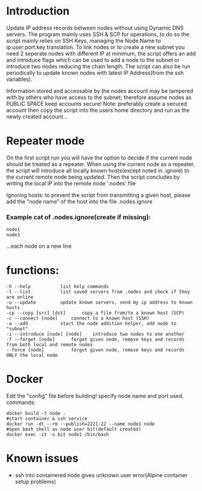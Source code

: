 # Introduction

Update IP address records between nodes without using Dynamic DNS servers. The program mainly uses SSH & SCP for operations, to do so the script mainly relies on SSH Keys, managing the Node Name to ip:user:port:key translation. To link nodes or to create a new subnet you need 2 seperate nodes with different IP at minimum, the script offers an add and introduce flags which can be used to add a node to the subnet or introduce two nodes reducing the chain length. The script can also be run periodically to update known nodes with latest IP Address(from the ssh variables).

Information stored and accessable by the nodes account may be tampered with by others who have access to the subnet; therefore assume nodes as PUBLIC SPACE keep accounts secure!
Note: preferably create a secured account then copy the script into the users home directory and run as the newly created account...

# Repeater mode
On the first script run you will have the option to decide if the current node should be treated as a repeater. When using the current node as a repeater, the script will introduce all locally known hosts(except noted in .ignore) to the current remote node being updated. Then the script concludes by writing the local IP into the remote node '.nodes' file

Ignoring hosts: to prevent the script from transmitting a given host, please add the "node name" of the host into the file .nodes.ignore
### Example cat of .nodes.ignore(create if missing):

	node1
	node3

...each node on a new line

# functions:
	-h --help			list help commands
	-l --list			list saved servers from .nodes and check if they are online
	-u --update			update known servers, send my ip address to known hosts
	-cp --copy [src] [dst]		copy a file from/to a known host (SCP)
	-c --connect [node]		connect to a known host (SSH)
	-a --add			start the node addition helper, add node to "subnet"
	-i --introduce [node] [node]	introduce two nodes to one another
	-f --forget [node]		forget given node, remove keys and records from both local and remote nodes
	--force [node]			forget given node, remove keys and records ONLY the local node

# Docker
Edit the "config" file before building! specify node name and port used. commands:

	docker build -t node .
	#start container & ssh service
	docker run -dt --rm --publish=2221:22 --name node1 node
	#open bash shell as node user bit(default created)
	docker exec -it -u bit node1 /bin/bash
	

# Known issues
- ssh into containered node gives unknown user error(Alpine container setup problems)
